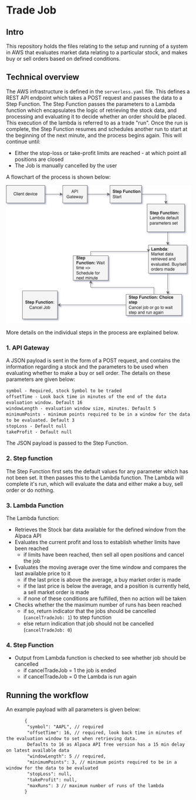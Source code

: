 # Trade Job

## Intro

This repository holds the files relating to the setup and running of a system in AWS that evaluates market 
data 
relating to a particular stock, and makes buy or sell orders based on defined conditions.   

## Technical overview

The AWS infrastructure is defined in the `serverless.yaml` file. This defines a REST API endpoint which takes a POST
request and passes the data to a Step Function. The Step Function passes the parameters to a Lambda function which
encapsulates the logic of retrieving the stock data, and processing and evaluating it to decide whether an order should
be placed. This execution of the lambda is referred to as a trade "run". Once the run is complete, the Step Function
resumes and schedules another run to start at the beginning of the next minute, and the process begins again. This will
continue until:

- Either the stop-loss or take-profit limits are reached - at which point all positions are closed
- The Job is manually cancelled by the user

A flowchart of the process is shown below:

![Alt text here](images/flowchart.png)

More details on the individual steps in the process are explained below.

### 1. API Gateway
A JSON payload is sent in the form of a POST request, and contains the information regarding a stock and the 
parameters to be used when evaluating whether to make a buy or sell order. The details on these parameters are given below:
```
symbol - Required, stock Symbol to be traded
offsetTime - Look back time in minutes of the end of the data evaluation window. Default 16
windowLength - evaluation window size, minutes. Default 5
minimumPoints - minimum points required to be in a window for the data to be evaluated. Default 3
stopLoss - Default null
takeProfit - Default null
```
The JSON payload is passed to the Step Function.

### 2. Step function
The Step Function first sets the default values for any parameter which has not been set. It then passes this to the 
Lambda function. The Lambda will complete it's run, which will evaluate the data and either make a buy, sell order 
or do nothing.

### 3. Lambda Function
The Lambda function:
- Retrieves the Stock bar data available for the defined window from the Alpaca API
- Evaluates the current profit and loss to establish whether limits have been reached
  - if limits have been reached, then sell all open positions and cancel the job
- Evaluates the moving average over the time window and compares the last available price to it
  - if the last price is above the average, a buy market order is made 
  - if the last price is below the average, and a position is currently held, a sell market order is made
  - if none of these conditions are fulfilled, then no action will be taken
- Checks whether the the maximum number of runs has been reached
  - if so, return indicator that the jobs should be cancelled (`cancelTradeJob: 1`) to step function
  - else return indication that job should not be cancelled (`cancelTradeJob: 0`)

### 4. Step Function
- Output from Lambda function is checked to see whether job should be cancelled
  - if cancelTradeJob = 1 the job is ended
  - if cancelTradeJob = 0 the Lambda is run again


## Running the workflow
An example payload with all parameters is given below:

```
       {
        "symbol": "AAPL", // required
        "offsetTime": 16, // required, look back time in minutes of the evaluation window to set when retrieving data. 
        Defaults to 16 as Alpaca API free version has a 15 min delay on latest available data
        "windowLength": 5 // required, 
        "minimumPoints": 3, // minimum points required to be in a window for the data to be evaluated
        "stopLoss": null,
        "takeProfit": null,
        "maxRuns": 3 // maximum number of runs of the lambda
       }
```

